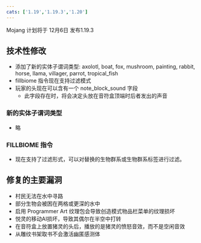 ```yaml
---
cats: ['1.19','1.19.3','1.20']
---
```

Mojang 计划将于 12月6日 发布1.19.3
## 技术性修改
* 添加了新的实体子谓词类型: axolotl, boat, fox, mushroom, painting, rabbit, horse, llama, villager, parrot, tropical_fish
* fillbiome 指令现在支持过滤模式
* 玩家的头现在可以含有一个 note_block_sound 字段
	* 此字段存在时，将会决定头放在音符盒顶端时后者发出的声音
### 新的实体子谓词类型
* 略
### FILLBIOME 指令
* 现在支持了过滤形式，可以对替换的生物群系或生物群系标签进行过滤。
## 修复的主要漏洞
* 村民无法在水中寻路
* 部分生物会被困在两格或更深的水中
* 启用 Programmer Art 纹理包会导致创造模式物品栏菜单的纹理损坏
* 悦灵的移动AI损坏，导致其偶尔在半空中打转
* 在音符盒上放置猪灵的头后，播放的是猪灵的愤怒音效，而不是空闲音效
* 从雕纹书架取书不会激活幽匿感测体
